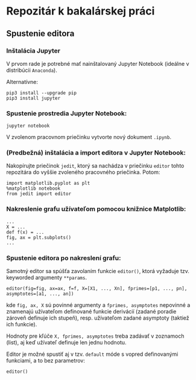 # Repozitár k bakalárskej práci

## Spustenie editora

### Inštalácia Jupyter

V prvom rade je potrebné mať nainštalovaný Jupyter Notebook (ideálne v distribúcii `Anaconda`).

Alternatívne:

```
pip3 install --upgrade pip
pip3 install jupyter
```

### Spustenie prostredia Jupyter Notebook:

```
jupyter notebook
```

V zvolenom pracovnom priečinku vytvorte nový dokument `.ipynb`.

### (Predbežná) inštalácia a import editora v Jupyter Notebook:

Nakopírujte priečinok `jedit`, ktorý sa nachádza v priečinku `editor` tohto repozitára do vyššie zvoleného pracovného priečinka. Potom:

```
import matplotlib.pyplot as plt
%matplotlib notebook
from jedit import editor
```

### Nakreslenie grafu užívateľom pomocou knižnice Matplotlib:

```
...
X = ...
def f(x) = ...
fig, ax = plt.subplots()
...
```

### Spustenie editora po nakreslení grafu:

Samotný editor sa spúšťa zavolaním funkcie ```editor()```, ktorá vyžaduje tzv. keyworded argumenty ```**params```.

```
editor(fig=fig, ax=ax, f=f, X=[X1, ..., Xn], fprimes=[p1, ..., pn], asymptotes=[a1, ..., an]) 
```
kde ```fig, ax, X``` sú povinné argumenty a ```fprimes, asymptotes``` nepovinné a znamenajú užívateľom definované funkcie derivácií (zadané poradie zároveň definuje ich stupeň), resp. užívateľom zadané asymptoty (taktiež ich funkcie).

Hodnoty pre kľúče ```X, fprimes, asymptotes``` treba zadávať v zoznamoch (list), aj keď užívateľ definuje len jednu hodnotu.

Editor je možné spustiť aj v tzv. ```default``` móde s vopred definovanými funkciami, a to bez parametrov:
```
editor()
```
